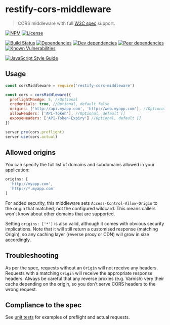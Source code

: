 # restify-cors-middleware

> CORS middleware with full [W3C spec](www.w3.org/TR/cors) support.

[![NPM](http://img.shields.io/npm/v/restify-cors-middleware.svg?style=flat)](https://npmjs.org/package/restify-cors-middleware)
[![License](http://img.shields.io/npm/l/restify-cors-middleware.svg?style=flat)](https://github.com/TabDigital/restify-cors-middleware)

[![Build Status](http://img.shields.io/travis/TabDigital/restify-cors-middleware.svg?style=flat)](http://travis-ci.org/TabDigital/restify-cors-middleware)
[![Dependencies](http://img.shields.io/david/TabDigital/restify-cors-middleware.svg?style=flat)](https://david-dm.org/TabDigital/restify-cors-middleware)
[![Dev dependencies](http://img.shields.io/david/dev/TabDigital/restify-cors-middleware.svg?style=flat)](https://david-dm.org/TabDigital/restify-cors-middleware)
[![Peer dependencies](http://img.shields.io/david/peer/TabDigital/restify-cors-middleware.svg?style=flat)](https://david-dm.org/TabDigital/restify-cors-middleware)
[![Known Vulnerabilities](https://snyk.io/package/npm/restify-cors-middleware/badge.svg)](https://snyk.io/package/npm/restify-cors-middleware)

[![JavaScript Style Guide](https://cdn.rawgit.com/feross/standard/master/badge.svg)](https://github.com/feross/standard)

## Usage

```js
const corsMiddleware = require('restify-cors-middleware')

const cors = corsMiddleware({
  preflightMaxAge: 5, //Optional
  credentials: true, //Optional, default false
  origins: ['http://api.myapp.com', 'http://web.myapp.com'], //Optional, default ['*']
  allowHeaders: ['API-Token'], //Optional, default []
  exposeHeaders: ['API-Token-Expiry'] //Optional, default []
})

server.pre(cors.preflight)
server.use(cors.actual)
```

## Allowed origins

You can specify the full list of domains and subdomains allowed in your application:

```js
origins: [
  'http://myapp.com',
  'http://*.myapp.com'
]
```

For added security, this middleware sets `Access-Control-Allow-Origin` to the origin that matched, not the configured wildcard.
This means callers won't know about other domains that are supported.

Setting `origins: ['*']` is also valid, although it comes with obvious security implications. Note that it will still return a customised response (matching Origin), so any caching layer (reverse proxy or CDN) will grow in size accordingly.

## Troubleshooting

As per the spec, requests without an `Origin` will not receive any headers. Requests with a matching `Origin` will receive the appropriate response headers. Always be careful that any reverse proxies (e.g. Varnish) very their cache depending on the origin, so you don't serve CORS headers to the wrong request.

## Compliance to the spec

See [unit tests](https://github.com/TabDigital/restify-cors-middleware/tree/master/test) for examples of preflight and actual requests.
